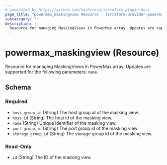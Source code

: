 ```yaml
---
# generated by https://github.com/hashicorp/terraform-plugin-docs
page_title: "powermax_maskingview Resource - terraform-provider-powermax"
subcategory: ""
description: |-
  Resource for managing MaskingViews in PowerMax array. Updates are supported for the following parameters: name.
---
```


# powermax_maskingview (Resource)

Resource for managing MaskingViews in PowerMax array. Updates are supported for the following parameters: `name`.



<!-- schema generated by tfplugindocs -->
## Schema

### Required

- `host_group_id` (String) The host group id of the masking view.
- `host_id` (String) The host id of the masking view.
- `name` (String) Unique identifier of the masking view.
- `port_group_id` (String) The port group id of the masking view.
- `storage_group_id` (String) The storage group id of the masking view.

### Read-Only

- `id` (String) The ID of the masking view.


